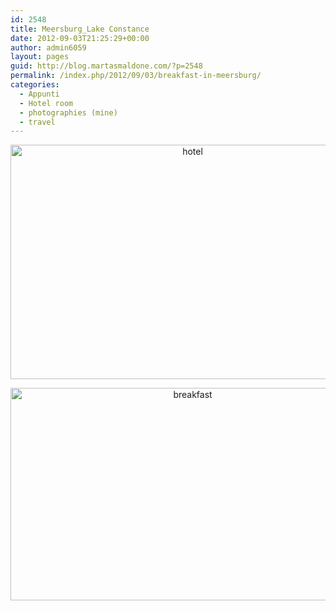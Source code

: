 ```yaml
---
id: 2548
title: Meersburg_Lake Constance
date: 2012-09-03T21:25:29+00:00
author: admin6059
layout: pages
guid: http://blog.martasmaldone.com/?p=2548
permalink: /index.php/2012/09/03/breakfast-in-meersburg/
categories:
  - Appunti
  - Hotel room
  - photographies (mine)
  - travel
---
```

<p style="text-align: center;">
  <p style="text-align: center;">
    <img class="aligncenter size-full wp-image-3517" src="http://blog.martasmaldone.eu/wp-content/uploads/2012/09/hotel-1.jpg" alt="hotel" width="567" height="375" srcset="http://blog.martasmaldone.eu/wp-content/uploads/2012/09/hotel-1.jpg 567w, http://blog.martasmaldone.eu/wp-content/uploads/2012/09/hotel-1-300x198.jpg 300w" sizes="(max-width: 567px) 100vw, 567px" />
  </p>
  
  <p style="text-align: center;">
    <a href="http://blog.martasmaldone.eu/wp-content/uploads/2012/09/breakfast.jpg"><img class="aligncenter wp-image-2614 size-full" title="breakfast" src="http://blog.martasmaldone.eu/wp-content/uploads/2012/09/breakfast.jpg" width="567" height="340" srcset="http://blog.martasmaldone.eu/wp-content/uploads/2012/09/breakfast.jpg 567w, http://blog.martasmaldone.eu/wp-content/uploads/2012/09/breakfast-300x180.jpg 300w" sizes="(max-width: 567px) 100vw, 567px" /></a>
  </p>